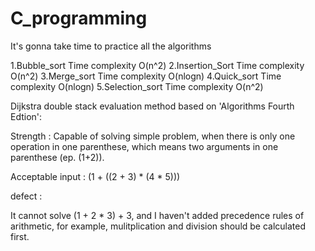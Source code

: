 # C_programming


It's gonna take time to practice all the algorithms


1.Bubble_sort Time complexity O(n^2)
2.Insertion_Sort Time complexity O(n^2)
3.Merge_sort Time complexity O(nlogn)
4.Quick_sort Time complexity O(nlogn)
5.Selection_sort Time complexity O(n^2)






Dijkstra double stack evaluation method based on 'Algorithms Fourth Edtion':

Strength : 
Capable of solving simple problem, when there is only one operation in one parenthese, which means two arguments in one parenthese (ep. (1+2)).

Acceptable input : (1 + ((2 + 3) * (4 * 5)))

defect : 

It cannot solve (1 + 2 * 3) + 3, and I haven't added precedence rules of arithmetic, for example, mulitplication and division should be calculated first.